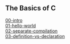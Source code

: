 ## The Basics of C

[00-intro](00-intro/intro.md)  
[01-hello-world](01-hello-world/hello-world.md)  
[02-separate-compilation](02-separate-compilation/separate-compilation.md)  
[03-definition-vs-declaration](03-definition-vs-declaration/definition-vs-declaration.md)  
